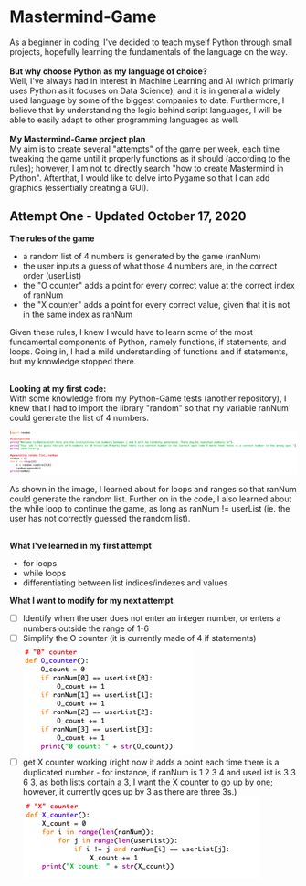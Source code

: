 # Mastermind-Game
As a beginner in coding, I've decided to teach myself Python through small projects, hopefully learning the fundamentals of the language on the way.<br/><br/>
**But why choose Python as my language of choice?** <br/>
Well, I've always had in interest in Machine Learning and AI (which primarly uses Python as it focuses on Data Science), and it is in general a widely used language by some of the biggest companies to date. Furthermore, I believe that by understanding the logic behind script languages, I will be able to easily adapt to other programming languages as well.<br/><br/>
**My Mastermind-Game project plan**<br/>
My aim is to create several "attempts" of the game per week, each time tweaking the game until it properly functions as it should (according to the rules); however, I am not to directly search "how to create Mastermind in Python". Afterthat, I would like to delve into Pygame so that I can add graphics (essentially creating a GUI). 

## Attempt One - Updated October 17, 2020
**The rules of the game**<br/>
* a random list of 4 numbers is generated by the game (ranNum)
* the user inputs a guess of what those 4 numbers are, in the correct order (userList)
* the "O counter" adds a point for every correct value at the correct index of ranNum
* the "X counter" adds a point for every correct value, given that it is not in the same index as ranNum <br/>

Given these rules, I knew I would have to learn some of the most fundamental components of Python, namely functions, if statements, and loops. Going in, I had a mild understanding of functions and if statements, but my knowledge stopped there. <br/><br/>

**Looking at my first code:**<br/>
With some knowledge from my Python-Game tests (another repository), I knew that I had to import the library "random" so that my variable ranNum could generate the list of 4 numbers. 

![Generating ranNum](https://github.com/j3nny-zhang/Mastermind-Game/blob/main/images/generating_ranNum.png)

As shown in the image, I learned about for loops and ranges so that ranNum could generate the random list. Further on in the code, I also learned about the while loop to continue the game, as long as ranNum != userList (ie. the user has not correctly guessed the random list). <br/><br/>

**What I've learned in my first attempt**
* for loops
* while loops
* differentiating between list indices/indexes and values

**What I want to modify for my next attempt** <br/>
- [ ] Identify when the user does not enter an integer number, or enters a numbers outside the range of 1-6
- [ ] Simplify the O counter (it is currently made of 4 if statements)<br/>
![O_counter](https://github.com/j3nny-zhang/Mastermind-Game/blob/main/images/O_counter.png)
- [ ] get X counter working (right now it adds a point each time there is a duplicated number - for instance, if ranNum is 1 2 3 4 and userList is 3 3 6 3, as both lists contain a 3, I want the X counter to go up by one; however, it currently goes up by 3 as there are three 3s.)
![X_counter](https://github.com/j3nny-zhang/Mastermind-Game/blob/main/images/X_counter.png)

